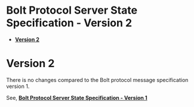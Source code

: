 # Bolt Protocol Server State Specification - Version 2


* [**Version 2**](#version-2)


# Version 2

There is no changes compared to the Bolt protocol message specification version 1.

See, [**Bolt Protocol Server State Specification - Version 1**](bolt/bolt-protocol-server-state-specification-1.md)
